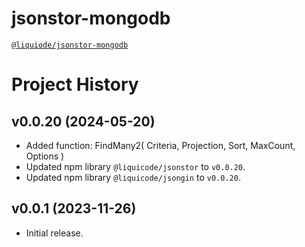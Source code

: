# jsonstor-mongodb
[`@liquiode/jsonstor-mongodb`](https://github.com/liquicode/jsonstor-mongodb)


# Project History


v0.0.20 (2024-05-20)
---------------------------------------------------------------------

- Added function: FindMany2( Criteria, Projection, Sort, MaxCount, Options )
- Updated npm library `@liquicode/jsonstor` to `v0.0.20`.
- Updated npm library `@liquicode/jsongin` to `v0.0.20`.


v0.0.1 (2023-11-26)
---------------------------------------------------------------------

- Initial release.

